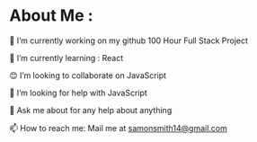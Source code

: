   
# About Me :
🔭 I’m currently working on my github 100 Hour Full Stack Project
  
🌱 I’m currently learning : React

😊 I’m looking to collaborate on JavaScript

🤔 I’m looking for help with JavaScript

💬 Ask me about for any help about anything

📫 How to reach me:  Mail me at samonsmith14@gmail.com
  



